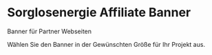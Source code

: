 # Sorglosenergie Affiliate Banner
Banner für Partner Webseiten

Wählen Sie den Banner in der Gewünschten Größe für Ihr Projekt aus.
